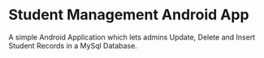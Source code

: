 <h1>Student Management Android App </h1>
A simple Android Application which lets admins Update, Delete and Insert Student Records in a MySql Database.